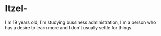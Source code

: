 # Itzel-
I´m 19 years old, I´m studying bussiness administration, I´m a person who has a desire to learn more and I don´t usually settle for things.

